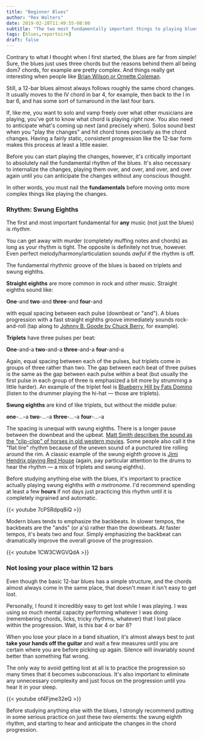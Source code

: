 ```yaml
---
title: "Beginner Blues"
author: "Rex Walters"
date: 2019-02-28T11:49:55-08:00
subtitle: "The two most fundamentally important things to playing blues"
tags: [blues,repertoire]
draft: false
---
```


Contrary to what I thought when I first started, the blues are far from simple! Sure, the blues just uses three chords but the reasons behind them all being dom7 chords, for example are pretty complex. And things really get interesting when people like <a href="https://flypaper.soundfly.com/features/understanding-advanced-blues-harmony/" target="_blank">Brian Wilson or Ornette Coleman</a>.

Still, a 12-bar blues almost always follows roughly the same chord changes. It usually moves to the IV chord in bar 4, for example, then back to the I in bar 6, and has some sort of turnaround in the last four bars.

If, like me, you want to solo and vamp freely over what other musicians are playing, you've got to know what chord is playing *right now*. You also need to anticipate what's coming up next (and precisely when). Solos sound best when you "play the changes" and hit chord tones precisely as the chord changes. Having a fairly static, consistent progression like the 12-bar form makes this process at least a little easier.

Before you can start playing the changes, however, it's critically important to absolutely nail the fundamental rhythm of the blues. It's also necessary to internalize the changes, playing them over, and over, and over, and over again until you can anticipate the changes without any conscious thought.

In other words, you must nail the **fundamentals** before moving onto more complex things like playing the changes.

### Rhythm: Swung Eighths

The first and most important fundamental for **any** music (not just the blues) is *rhythm*.

You can get away with murder (completely muffing notes and chords) as long as your rhythm is tight. The opposite is definitely not true, however. Even  perfect melody/harmony/articulation sounds *awful* if the rhythm is off.

The fundamental rhythmic groove of the blues is based on triplets and swung eighths.

**Straight eighths** are more common in rock and other music. Straight eighths sound like:

**One**-and **two**-and **three**-and **four**-and

with equal spacing between each pulse (downbeat or "and"). A blues progression with a fast straight eighths groove immediately sounds rock-and-roll (tap along to <a href="https://youtu.be/ZFo8-JqzSCM" target="_blank">Johnny B. Goode by Chuck Berry</a>, for example).

**Triplets** have three pulses per beat:

**One**-and-a **two**-and-a **three**-and-a **four**-and-a

Again, equal spacing between each of the pulses, but triplets come in groups of three rather than two. The gap between each beat of three pulses is the same as the gap between each pulse within a beat (but usually the first pulse in each group of three is emphasized a bit more by strumming a little harder). An example of the triplet feel is <a href="https://youtu.be/bQQCPrwKzdo" target="_blank">Blueberry Hill by Fats Domino</a> (listen to the drummer playing the hi-hat &mdash; those are triplets).

**Swung eighths** are kind of like triplets, but without the middle pulse:

**one**-...-a   **two**-...-a   **three**-...-a   **four**-...-a

The spacing is unequal with swung eighths. There is a longer pause between the downbeat and the upbeat. <a href="https://youtu.be/ejr2S7bN0V8?&t=3m22s" target="_blank">Matt Smith describes the sound as the "clip-clop" of horses in old western movies</a>. Some people also call it the "flat tire" rhythm because of the uneven sound of a punctured tire rolling around the rim. A classic example of the swung eighth groove is <a href="https://youtu.be/INniLPDgQRU" target="_blank">Jimi Hendrix playing Red House</a> (again, pay particular attention to the drums to hear the rhythm &mdash; a mix of triplets and swung eighths).

Before studying anything else with the blues, it's important to practice actually playing swung eighths *with a metronome*. I'd recommend spending at least a few **hours** if not days just practicing this rhythm until it is completely ingrained and automatic.

{{< youtube 7cPSRdpq8iQ  >}}

Modern blues tends to emphasize the backbeats. In slower tempos, the backbeats are the "ands" (or a's) rather than the downbeats. At faster tempos, it's beats two and four. Simply emphasizing the backbeat can dramatically improve the overall groove of the progression.

{{< youtube 1CW3CWGVQdA  >}}

### Not losing your place within 12 bars

Even though the basic 12-bar blues has a simple structure, and the chords almost always come in the same place, that doesn't mean it isn't easy to get lost.

Personally, I found it incredibly easy to get lost while I was playing. I was using so much mental capacity performing whatever I was doing (remembering chords, licks, tricky rhythms, whatever) that I lost place within the progression. Wait, is this bar 4 or bar 8?

When you lose your place in a band situation, it's almost always best to just **take your hands off the guitar** and wait a few measures until you are certain where you are before picking up again. Silence will invariably sound better than something flat wrong.

The only way to avoid getting lost at all is to practice the progression so many times that it becomes subconscious. It's also important to eliminate any unnecessary complexity and just focus on the progression until you hear it in your sleep.

{{< youtube of4Fjme32eQ  >}}

Before studying anything else with the blues, I strongly recommend putting in some serious practice on just these two elements: the swung eighth rhythm, and starting to hear and anticipate the changes in the chord progression.
